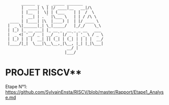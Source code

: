 

```
       ______ _   _  _____ _______        
       |  ____| \ | |/ ____|__   __|/\     
       | |__  |  \| | (___    | |  /  \    
       |  __| | . ` |\___ \   | | / /\ \   
  ____ | |____| |\  |____) |  | |/ ____ \  
 |  _ \|______|_| \_|_____/   |_/_/    \_\ 
 | |_) |_ __ ___| |_ __ _  __ _ _ __   ___ 
 |  _ <| '__/ _ | __/ _` |/ _` | '_ \ / _ \
 | |_) | | |  __| || (_| | (_| | | | |  __/
 |____/|_|  \___|\__\__,_|\__, |_| |_|\___|
                           __/ |           
                          |___/            
```







# PROJET RISCV**





Etape N°1: https://github.com/SylvainEnsta/RISCV/blob/master/Rapport/Etape1_Analyse.md

